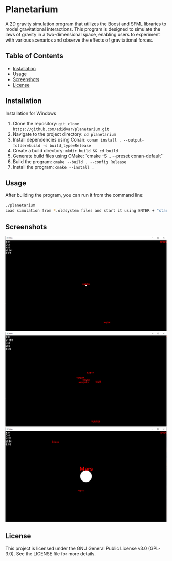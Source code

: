 # Planetarium

A 2D gravity simulation program that utilizes the Boost and SFML libraries to model gravitational interactions. This program is designed to simulate the laws of gravity in a two-dimensional space, enabling users to experiment with various scenarios and observe the effects of gravitational forces.

## Table of Contents
- [Installation](#installation)
- [Usage](#usage)
- [Screenshots](#screenshots)
- [License](#license)
## Installation
Installation for Windows

1. Clone the repository: `git clone https://github.com/adidvar/planetarium.git`
2. Navigate to the project directory: `cd planetarium`
3. Install dependencies using Conan: `conan install . --output-folder=build -s build_type=Release`
4. Create a build directory: `mkdir build && cd build`
5. Generate build files using CMake: `cmake -S .. --preset conan-default``
6. Build the program: `cmake --build . --config Release`
7. Install the program: `cmake --install .`

## Usage
After building the program, you can run it from the command line:

```bash
./planetarium
Load simulation from *.oldsystem files and start it using ENTER + "start {speed}" command.
```

## Screenshots
![Screenshot 1](assets/screenshot1.png)
![Screenshot 2](assets/screenshot2.png)
![Screenshot 3](assets/screenshot3.png)

## License
This project is licensed under the GNU General Public License v3.0 (GPL-3.0). See the LICENSE file for more details.
